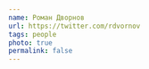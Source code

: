 ```yaml
---
name: Роман Дворнов
url: https://twitter.com/rdvornov
tags: people
photo: true
permalink: false
---
```

